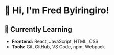 # 👋 Hi, I'm Fred Byiringiro!

## 🌱 Currently Learning
- **Frontend:** React, JavaScript, HTML, CSS
- **Tools:** Git, GitHub, VS Code, npm, Webpack
